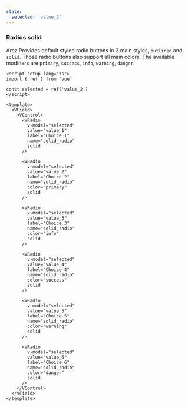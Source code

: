```yaml
---
state:
  selected: 'value_2'
---
```


### Radios solid

Arez Provides default styled radio buttons in 2 main styles,
`outlined` and `solid`. Those radio buttons also support all main colors.
The available modifiers are `primary`, `success`, `info`,
`warning`, `danger`.

<!--code-->

```vue
<script setup lang="ts">
import { ref } from 'vue'

const selected = ref('value_2')
</script>

<template>
  <VField>
    <VControl>
      <VRadio
        v-model="selected"
        value="value_1"
        label="Choice 1"
        name="solid_radio"
        solid
      />

      <VRadio
        v-model="selected"
        value="value_2"
        label="Choice 2"
        name="solid_radio"
        color="primary"
        solid
      />

      <VRadio
        v-model="selected"
        value="value_3"
        label="Choice 3"
        name="solid_radio"
        color="info"
        solid
      />

      <VRadio
        v-model="selected"
        value="value_4"
        label="Choice 4"
        name="solid_radio"
        color="success"
        solid
      />

      <VRadio
        v-model="selected"
        value="value_5"
        label="Choice 5"
        name="solid_radio"
        color="warning"
        solid
      />

      <VRadio
        v-model="selected"
        value="value_6"
        label="Choice 6"
        name="solid_radio"
        color="danger"
        solid
      />
    </VControl>
  </VField>
</template>
```

<!--/code-->

<!--example-->

<VField>
  <VControl>
    <VRadio
      v-model="frontmatter.state.selected"
      value="value_1"
      label="Choice 1"
      name="solid_radio"
      solid
    />
    <VRadio
      v-model="frontmatter.state.selected"
      value="value_2"
      label="Choice 2"
      name="solid_radio"
      color="primary"
      solid
    />
    <VRadio
      v-model="frontmatter.state.selected"
      value="value_3"
      label="Choice 3"
      name="solid_radio"
      color="info"
      solid
    />
    <VRadio
      v-model="frontmatter.state.selected"
      value="value_4"
      label="Choice 4"
      name="solid_radio"
      color="success"
      solid
    />
    <VRadio
      v-model="frontmatter.state.selected"
      value="value_5"
      label="Choice 5"
      name="solid_radio"
      color="warning"
      solid
    />
    <VRadio
      v-model="frontmatter.state.selected"
      value="value_6"
      label="Choice 6"
      name="solid_radio"
      color="danger"
      solid
    />
  </VControl>
</VField>

<!--/example-->

